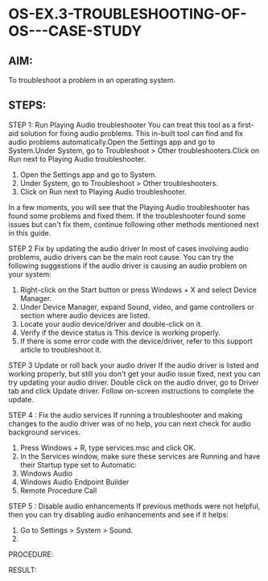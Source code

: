 # OS-EX.3-TROUBLESHOOTING-OF-OS---CASE-STUDY

## AIM:
To troubleshoot a problem in an operating system.

## STEPS:
STEP 1: Run Playing Audio troubleshooter
You can treat this tool as a first-aid solution for fixing audio problems. This in-built tool can find and fix audio problems automatically.Open the Settings app and go to System.Under System, go to Troubleshoot > Other troubleshooters.Click on Run next to Playing Audio troubleshooter.
1. Open the Settings app and go to System.
2. Under System, go to Troubleshoot > Other troubleshooters.
3. Click on Run next to Playing Audio troubleshooter.

In a few moments, you will see that the Playing Audio troubleshooter has found some problems and fixed them. If the troubleshooter found some issues but can't fix them, continue following other methods mentioned next in this guide.

STEP 2 Fix by updating the audio driver
In most of cases involving audio problems, audio drivers can be the main root cause. You can try the following suggestions if the audio driver is causing an audio problem on your system: 

1. Right-click on the Start button or press Windows + X and select Device Manager.
2. Under Device Manager, expand Sound, video, and game controllers or section where audio devices are listed.
3. Locate your audio device/driver and double-click on it.
4. Verify if the device status is This device is working properly.
5. If there is some error code with the device/driver, refer to this support article to troubleshoot it.

STEP 3 Update or roll back your audio driver
If the audio driver is listed and working properly, but still you don't get your audio issue fixed, next you can try updating your audio driver. Double click on the audio driver, go to Driver tab and click Update driver. Follow on-screen instructions to complete the update.

STEP 4 : Fix the audio services
If running a troubleshooter and making changes to the audio driver was of no help, you can next check for audio background services.
1. Press Windows + R, type services.msc and click OK.
2.  In the Services window, make sure these services are Running and have their Startup type set to Automatic:
3. Windows Audio
4. Windows Audio Endpoint Builder
5. Remote Procedure Call

STEP 5 : Disable audio enhancements
If previous methods were not helpful, then you can try disabling audio enhancements and see if it helps:   
1. Go to Settings > System > Sound.
2. 
PROCEDURE:


RESULT:
